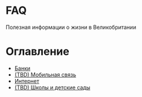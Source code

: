 # FAQ
Полезная информации о жизни в Великобритании

# Оглавление

- [Банки](Банки.md)
- [(TBD) Мобильная связь](Мобильная%20связь.md)
- [Интернет](Интернет.md)
- [(TBD) Школы и детские сады](Школы%20и%20детские%20сады.md)

